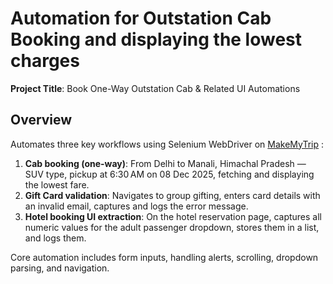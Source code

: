 # Automation for Outstation Cab Booking and displaying the lowest charges

**Project Title**: Book One-Way Outstation Cab & Related UI Automations

##  Overview
Automates three key workflows using Selenium WebDriver on [MakeMyTrip](https://www.makemytrip.com) :
1. **Cab booking (one-way)**: From Delhi to Manali, Himachal Pradesh — SUV type, pickup at 6:30 AM on 08 Dec 2025, fetching and displaying the lowest fare.
2. **Gift Card validation**: Navigates to group gifting, enters card details with an invalid email, captures and logs the error message.
3. **Hotel booking UI extraction**: On the hotel reservation page, captures all numeric values for the adult passenger dropdown, stores them in a list, and logs them.

Core automation includes form inputs, handling alerts, scrolling, dropdown parsing, and navigation.
